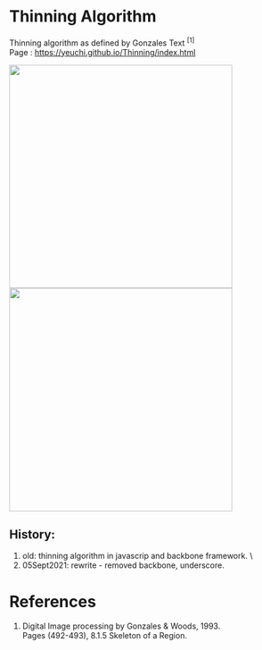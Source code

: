 # Thinning Algorithm
Thinning algorithm as defined by Gonzales Text <sup>[1]</sup> \
Page : https://yeuchi.github.io/Thinning/index.html

<img width="400" src="https://user-images.githubusercontent.com/1282659/132154687-984cb2a7-bbaf-4077-a1ce-3918345b94b6.png"> <img width="400" src="https://user-images.githubusercontent.com/1282659/132154694-5c5b2af8-6e79-4f70-9867-132f8a6bacde.png">

## History:
1. old: thinning algorithm in javascrip and backbone framework. \
2. 05Sept2021: rewrite - removed backbone, underscore.



# References

1. Digital Image processing by Gonzales & Woods, 1993. \
Pages (492-493), 8.1.5 Skeleton of a Region.
